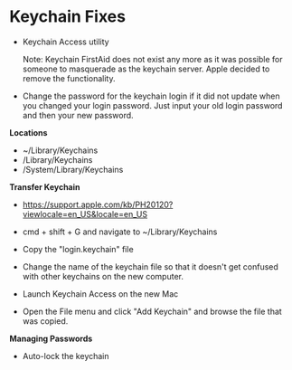 # Keychain Fixes

-   Keychain Access utility

    Note: Keychain FirstAid does not exist any more as it was possible for someone to masquerade as the keychain server. Apple decided to remove the functionality.

-   Change the password for the keychain login if it did not update when you changed your login password. Just input your old login password and then your new password.

**Locations**

-   ~/Library/Keychains
-   /Library/Keychains
-   /System/Library/Keychains

**Transfer Keychain**

-   https://support.apple.com/kb/PH20120?viewlocale=en_US&locale=en_US

-   cmd + shift + G and navigate to ~/Library/Keychains

-   Copy the "login.keychain" file

-   Change the name of the keychain file so that it doesn't get confused with other keychains on the new computer.

-   Launch Keychain Access on the new Mac

-   Open the File menu and click "Add Keychain" and browse the file that was copied.

**Managing Passwords**

-   Auto-lock the keychain 

